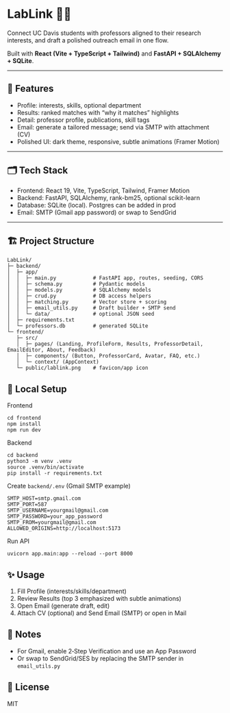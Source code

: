# LabLink 🔎🧪
Connect UC Davis students with professors aligned to their research interests, and draft a polished outreach email in one flow.

Built with **React (Vite + TypeScript + Tailwind)** and **FastAPI + SQLAlchemy + SQLite**.

---

## 🚀 Features
- Profile: interests, skills, optional department
- Results: ranked matches with “why it matches” highlights
- Detail: professor profile, publications, skill tags
- Email: generate a tailored message; send via SMTP with attachment (CV)
- Polished UI: dark theme, responsive, subtle animations (Framer Motion)

---

## 🗂 Tech Stack
- Frontend: React 19, Vite, TypeScript, Tailwind, Framer Motion
- Backend: FastAPI, SQLAlchemy, rank-bm25, optional scikit-learn
- Database: SQLite (local). Postgres can be added in prod
- Email: SMTP (Gmail app password) or swap to SendGrid

---

## 🏗️ Project Structure

```
LabLink/
├─ backend/
│  ├─ app/
│  │  ├─ main.py            # FastAPI app, routes, seeding, CORS
│  │  ├─ schema.py          # Pydantic models
│  │  ├─ models.py          # SQLAlchemy models
│  │  ├─ crud.py            # DB access helpers
│  │  ├─ matching.py        # Vector store + scoring
│  │  ├─ email_utils.py     # Draft builder + SMTP send
│  │  └─ data/              # optional JSON seed
│  ├─ requirements.txt
│  └─ professors.db         # generated SQLite
└─ frontend/
   ├─ src/
   │  ├─ pages/ (Landing, ProfileForm, Results, ProfessorDetail, EmailEditor, About, Feedback)
   │  ├─ components/ (Button, ProfessorCard, Avatar, FAQ, etc.)
   │  └─ context/ (AppContext)
   └─ public/lablink.png    # favicon/app icon
```

## 🔧 Local Setup

Frontend
```
cd frontend
npm install
npm run dev
```

Backend
```
cd backend
python3 -m venv .venv
source .venv/bin/activate
pip install -r requirements.txt
```

Create `backend/.env` (Gmail SMTP example)
```
SMTP_HOST=smtp.gmail.com
SMTP_PORT=587
SMTP_USERNAME=yourgmail@gmail.com
SMTP_PASSWORD=your_app_password
SMTP_FROM=yourgmail@gmail.com
ALLOWED_ORIGINS=http://localhost:5173
```

Run API
```
uvicorn app.main:app --reload --port 8000
```

## ✨ Usage
1. Fill Profile (interests/skills/department)
2. Review Results (top 3 emphasized with subtle animations)
3. Open Email (generate draft, edit)
4. Attach CV (optional) and Send Email (SMTP) or open in Mail

## 🔐 Notes
- For Gmail, enable 2‑Step Verification and use an App Password
- Or swap to SendGrid/SES by replacing the SMTP sender in `email_utils.py`

## 📄 License
MIT
